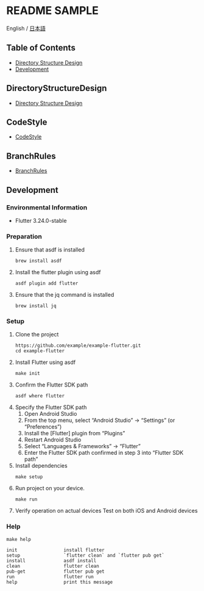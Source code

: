 # README SAMPLE

English / [日本語](./README-ja.md)

## Table of Contents
- [Directory Structure Design](#DirectoryStructureDesign)
- [Development](#Development)

## DirectoryStructureDesign
- [Directory Structure Design](./documents/directory_structure_design.md)

## CodeStyle
- [CodeStyle](./documents/code_style.md)

## BranchRules
- [BranchRules](./documents/branch_rules.md)

## Development

### Environmental Information
- Flutter 3.24.0-stable

### Preparation
1. Ensure that asdf is installed
    ```shell
    brew install asdf
    ```
2. Install the flutter plugin using asdf
    ```shell
    asdf plugin add flutter
    ```
3. Ensure that the jq command is installed
    ```shell
    brew install jq
    ```


### Setup
1. Clone the project
    ```shell
    https://github.com/example/example-flutter.git
    cd example-flutter
    ```
2. Install Flutter using asdf
    ```shell
    make init
    ```
3. Confirm the Flutter SDK path
    ```shell
    asdf where flutter
    ```
4. Specify the Flutter SDK path
    1. Open Android Studio
    2. From the top menu, select “Android Studio” -> “Settings” (or “Preferences”)
    3. Install the [Flutter] plugin from “Plugins”
    4. Restart Android Studio
    5. Select “Languages & Frameworks” -> “Flutter”
    6. Enter the Flutter SDK path confirmed in step 3 into “Flutter SDK path”
5. Install dependencies
    ```shell
    make setup
    ```
6. Run project on your device.
    ```shell
    make run
    ```
7. Verify operation on actual devices
    Test on both iOS and Android devices


### Help
```shell
make help

init                 install flutter
setup                `flutter clean` and `flutter pub get`
install              asdf install
clean                flutter clean
pub-get              flutter pub get
run                  flutter run
help                 print this message
```
